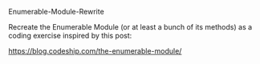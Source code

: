 Enumerable-Module-Rewrite

Recreate the Enumerable Module (or at least a bunch of its methods) as a coding exercise inspired by this post:

https://blog.codeship.com/the-enumerable-module/